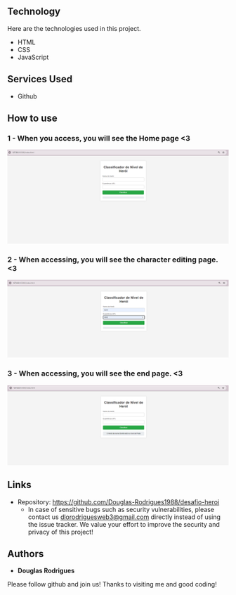 ## Technology 

Here are the technologies used in this project.

* HTML
* CSS
* JavaScript

## Services Used

* Github

## How to use

### 1 - When you access, you will see the Home page <3

![Homepage image](https://github.com/Douglas-Rodrigues1988/desafio-heroi/blob/main/src/img/inicio.png)

### 2 - When accessing, you will see the character editing page. <3

![Posts](https://github.com/Douglas-Rodrigues1988/desafio-heroi/blob/main/src/img/meio.png)

### 3 - When accessing, you will see the end page. <3

![Posts](https://github.com/Douglas-Rodrigues1988/desafio-heroi/blob/main/src/img/fim.png)

## Links
  - Repository: https://github.com/Douglas-Rodrigues1988/desafio-heroi
    - In case of sensitive bugs such as security vulnerabilities, please contact us
      dlorodriguesweb3@gmail.com directly instead of using the issue tracker. We value your effort
      to improve the security and privacy of this project!


  ## Authors

  * **Douglas Rodrigues** 

  Please follow github and join us!
  Thanks to visiting me and good coding!
